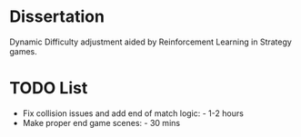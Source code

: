 # Dissertation

Dynamic Difficulty adjustment aided by Reinforcement Learning in Strategy games.

# TODO List

- Fix collision issues and add end of match logic: - 1-2 hours
- Make proper end game scenes: - 30 mins